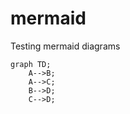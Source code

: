 # mermaid
Testing mermaid diagrams

```mermaid
graph TD;
    A-->B;
    A-->C;
    B-->D;
    C-->D;
```
